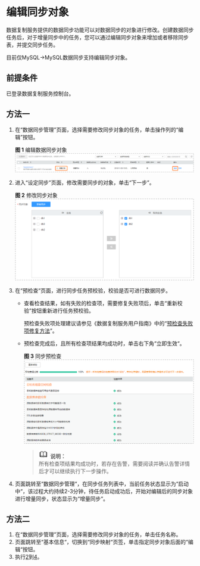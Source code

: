 # 编辑同步对象<a name="drs_10_0009"></a>

数据复制服务提供的数据同步功能可以对数据同步的对象进行修改。创建数据同步任务后，对于增量同步中的任务，您可以通过编辑同步对象来增加或者移除同步表，并提交同步任务。

目前仅MySQL-\>MySQL数据同步支持编辑同步对象。

## 前提条件<a name="section16256919193311"></a>

已登录数据复制服务控制台。

## 方法一<a name="section969515931316"></a>

1.  在“数据同步管理”页面，选择需要修改同步对象的任务，单击操作列的“编辑”按钮。

    **图 1**  编辑数据同步对象<a name="fig20676401087"></a>  
    ![](figures/编辑数据同步对象.png "编辑数据同步对象")

2.  <a name="li443419465279"></a>进入“设定同步”页面，修改需要同步的对象，单击“下一步”。

    **图 2**  修改同步对象<a name="fig177141591110"></a>  
    ![](figures/修改同步对象.png "修改同步对象")

3.  在“预检查“页面，进行同步任务预校验，校验是否可进行数据同步。
    -   查看检查结果，如有失败的检查项，需要修复失败项后，单击“重新校验”按钮重新进行任务预校验。

        预检查失败项处理建议请参见《数据复制服务用户指南》中的“[预检查失败项修复方法](https://support.huaweicloud.com/usermanual-drs/drs_precheck.html)”。

    -   预检查完成后，且所有检查项结果均成功时，单击右下角“立即生效“。

        **图 3**  同步预检查<a name="zh-cn_topic_0141892586_fig177153417185"></a>  
        ![](figures/同步预检查.png "同步预检查")

        >![](public_sys-resources/icon-note.gif) **说明：**   
        >所有检查项结果均成功时，若存在告警，需要阅读并确认告警详情后才可以继续执行下一步操作。  


4.  <a name="li0155332161410"></a>页面跳转至“数据同步管理“，在同步任务列表中，当前任务状态显示为“启动中“，该过程大约持续2-3分钟，待任务启动成功后，开始对编辑后的同步对象进行增量同步，状态显示为“增量同步“。

## 方法二<a name="section69196298320"></a>

1.  在“数据同步管理”页面，选择需要修改同步对象的任务，单击任务名称。
2.  页面跳转至“基本信息“，切换到“同步映射“页签，单击指定同步对象后面的“编辑“按钮。
3.  执行[2](#li443419465279)到[4](#li0155332161410)。

